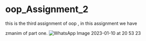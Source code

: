 # oop_Assignment_2

this is the third assignment of oop , in this assignment we have 





zmanim of part one. 
![WhatsApp Image 2023-01-10 at 20 53 23](https://user-images.githubusercontent.com/118810462/211641778-a463f5a1-e4ce-4d54-83c2-de62cfe1a156.jpeg)
